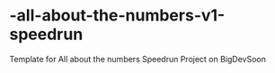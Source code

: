 # -all-about-the-numbers-v1-speedrun
Template for All about the numbers Speedrun Project on BigDevSoon
